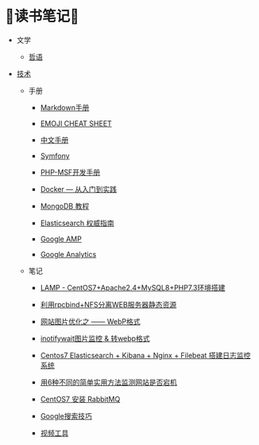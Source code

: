 # :blue_book:读书笔记:blue_book:

- 文学
	- [哲语](文学/哲语.md)

- [技术](技术/README.md)
	- 手册
		- [Markdown手册](https://help.github.com/cn/github/writing-on-github)

		- [EMOJI CHEAT SHEET](https://www.webfx.com/tools/emoji-cheat-sheet/)

		- [中文手册](https://www.php.net/manual/zh/)

		- [Symfony](https://symfony.com/doc/current/index.html#gsc.tab=0)

		- [PHP-MSF开发手册](https://pinguo.gitbooks.io/php-msf-docs/content/)

		- [Docker — 从入门到实践](https://yeasy.gitbooks.io/docker_practice/content/)

		- [MongoDB 教程](https://www.runoob.com/mongodb/mongodb-tutorial.html)

		- [Elasticsearch 权威指南](https://es.xiaoleilu.com/)

		- [Google AMP](https://amp.dev/zh_cn/)

		- [Google Analytics](https://developers.google.com/analytics)

	- 笔记
		- [LAMP - CentOS7+Apache2.4+MySQL8+PHP7.3环境搭建](技术/CentOS7-Apache2.4-MySQL8-PHP7.3.md)

		- [利用rpcbind+NFS分离WEB服务器静态资源](技术/利用rpcbind+NFS分离WEB服务器静态资源.md)

		- [网站图片优化之 —— WebP格式](技术/网站图片优化——WebP格式.md)

		- [inotifywait图片监控 & 转webp格式](技术/inotifywait图片监控转webp格式.md)

		- [Centos7 Elasticsearch + Kibana + Nginx + Filebeat 搭建日志监控系统](技术/Centos7+Elasticsearch+Kibana+Nginx+Filebeat搭建日志监控系统.md)

		- [用6种不同的简单实用方法监测网站是否宕机](技术/用6种不同的简单实用方法监测网站是否宕机.md)

		- [CentOS7 安装 RabbitMQ](技术/CentOS7安装RabbitMQ.md)

		- [Google搜索技巧](技术/Google搜索技巧.md)

		- [视频工具](技术/视频工具.md)